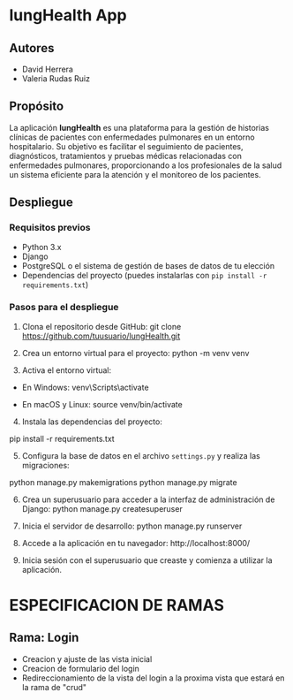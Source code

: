 # lungHealth App

## Autores
- David Herrera
- Valeria Rudas Ruiz

## Propósito
La aplicación **lungHealth** es una plataforma para la gestión de historias clínicas de pacientes con enfermedades pulmonares en un entorno hospitalario. Su objetivo es facilitar el seguimiento de pacientes, diagnósticos, tratamientos y pruebas médicas relacionadas con enfermedades pulmonares, proporcionando a los profesionales de la salud un sistema eficiente para la atención y el monitoreo de los pacientes.

## Despliegue

### Requisitos previos
- Python 3.x
- Django
- PostgreSQL o el sistema de gestión de bases de datos de tu elección
- Dependencias del proyecto (puedes instalarlas con `pip install -r requirements.txt`)

### Pasos para el despliegue

1. Clona el repositorio desde GitHub:
git clone https://github.com/tuusuario/lungHealth.git


2. Crea un entorno virtual para el proyecto:
python -m venv venv


3. Activa el entorno virtual:
- En Windows:
venv\Scripts\activate

- En macOS y Linux:
source venv/bin/activate


4. Instala las dependencias del proyecto:

pip install -r requirements.txt


5. Configura la base de datos en el archivo `settings.py` y realiza las migraciones:

python manage.py makemigrations
python manage.py migrate


6. Crea un superusuario para acceder a la interfaz de administración de Django:
python manage.py createsuperuser


7. Inicia el servidor de desarrollo:
python manage.py runserver


8. Accede a la aplicación en tu navegador: http://localhost:8000/


9. Inicia sesión con el superusuario que creaste y comienza a utilizar la aplicación.


# ESPECIFICACION DE RAMAS

## Rama: Login
- Creacion y ajuste de las vista inicial
- Creacion de formulario del login
- Redireccionamiento de la vista del login a la proxima vista que estará en la rama de "crud"